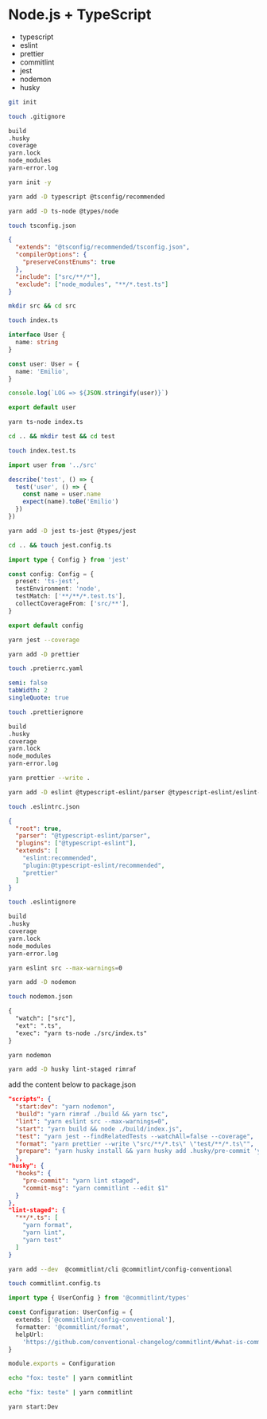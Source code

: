 # Node.js + TypeScript

- typescript
- eslint
- prettier
- commitlint
- jest
- nodemon
- husky

```bash
git init
```

```bash
touch .gitignore
```

```txt
build
.husky
coverage
yarn.lock
node_modules
yarn-error.log
```

```bash
yarn init -y
```

```bash
yarn add -D typescript @tsconfig/recommended
```

```bash
yarn add -D ts-node @types/node
```

```bash
touch tsconfig.json
```

```json
{
  "extends": "@tsconfig/recommended/tsconfig.json",
  "compilerOptions": {
    "preserveConstEnums": true
  },
  "include": ["src/**/*"],
  "exclude": ["node_modules", "**/*.test.ts"]
}
```

```bash
mkdir src && cd src
```

```bash
touch index.ts
```

```ts
interface User {
  name: string
}

const user: User = {
  name: 'Emilio',
}

console.log(`LOG => ${JSON.stringify(user)}`)

export default user
```

```bash
yarn ts-node index.ts
```

```bash
cd .. && mkdir test && cd test
```

```bash
touch index.test.ts
```

```ts
import user from '../src'

describe('test', () => {
  test('user', () => {
    const name = user.name
    expect(name).toBe('Emilio')
  })
})
```

```bash
yarn add -D jest ts-jest @types/jest
```

```bash
cd .. && touch jest.config.ts
```

```ts
import type { Config } from 'jest'

const config: Config = {
  preset: 'ts-jest',
  testEnvironment: 'node',
  testMatch: ['**/**/*.test.ts'],
  collectCoverageFrom: ['src/**'],
}

export default config
```

```bash
yarn jest --coverage
```

```bash
yarn add -D prettier
```

```bash
touch .pretierrc.yaml
```

```yaml
semi: false
tabWidth: 2
singleQuote: true
```

```bash
touch .prettierignore
```

```txt
build
.husky
coverage
yarn.lock
node_modules
yarn-error.log
```

```bash
yarn prettier --write .
```

```bash
yarn add -D eslint @typescript-eslint/parser @typescript-eslint/eslint-plugin eslint-config-prettier
```

```bash
touch .eslintrc.json
```

```json
{
  "root": true,
  "parser": "@typescript-eslint/parser",
  "plugins": ["@typescript-eslint"],
  "extends": [
    "eslint:recommended",
    "plugin:@typescript-eslint/recommended",
    "prettier"
  ]
}
```

```bash
touch .eslintignore
```

```txt
build
.husky
coverage
yarn.lock
node_modules
yarn-error.log
```

```bash
yarn eslint src --max-warnings=0
```

```bash
yarn add -D nodemon
```

```bash
touch nodemon.json
```

```txt
{
  "watch": ["src"],
  "ext": ".ts",
  "exec": "yarn ts-node ./src/index.ts"
}
```

```bash
yarn nodemon
```

```bash
yarn add -D husky lint-staged rimraf
```

add the content below to package.json

```json
"scripts": {
  "start:dev": "yarn nodemon",
  "build": "yarn rimraf ./build && yarn tsc",
  "lint": "yarn eslint src --max-warnings=0",
  "start": "yarn build && node ./build/index.js",
  "test": "yarn jest --findRelatedTests --watchAll=false --coverage",
  "format": "yarn prettier --write \"src/**/*.ts\" \"test/**/*.ts\"",
  "prepare": "yarn husky install && yarn husky add .husky/pre-commit 'yarn lint-staged'"
  },
"husky": {
  "hooks": {
    "pre-commit": "yarn lint staged",
    "commit-msg": "yarn commitlint --edit $1"
  }
},
"lint-staged": {
  "**/*.ts": [
    "yarn format",
    "yarn lint",
    "yarn test"
  ]
}
```

```bash
yarn add --dev  @commitlint/cli @commitlint/config-conventional
```

```bash
touch commitlint.config.ts
```

```ts
import type { UserConfig } from '@commitlint/types'

const Configuration: UserConfig = {
  extends: ['@commitlint/config-conventional'],
  formatter: '@commitlint/format',
  helpUrl:
    'https://github.com/conventional-changelog/commitlint/#what-is-commitlint',
}

module.exports = Configuration
```

```bash
echo "fox: teste" | yarn commitlint
```

```bash
echo "fix: teste" | yarn commitlint
```

```bash
yarn start:Dev
```
